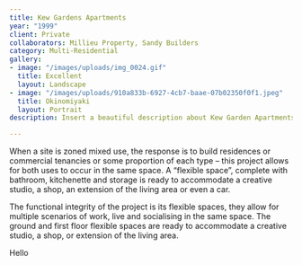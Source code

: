 ```yaml
---
title: Kew Gardens Apartments
year: "1999"
client: Private
collaborators: Millieu Property, Sandy Builders
category: Multi-Residential
gallery:
- image: "/images/uploads/img_0024.gif"
  title: Excellent
  layout: Landscape
- image: "/images/uploads/910a833b-6927-4cb7-baae-07b02350f0f1.jpeg"
  title: Okinomiyaki
  layout: Portrait
description: Insert a beautiful description about Kew Garden Apartments.

---
```

When a site is zoned mixed use, the response is to build residences
or commercial tenancies or some proportion of each type – this project allows for both uses to occur in the same space. A “flexible space”, complete with bathroom, kitchenette and storage is ready to accommodate a creative studio, a shop, an extension of the living area or even a car.

The functional integrity of the project is its flexible spaces, they allow for multiple scenarios of work, live and socialising in the same space. The ground and first floor flexible spaces are ready to accommodate a creative studio, a shop, or extension of the living area.

Hello